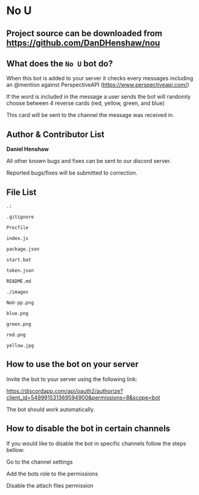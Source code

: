 No U
==========
Project source can be downloaded from https://github.com/DanDHenshaw/nou
--------------------------------------------------------------------------------
What does the `No U` bot do?
----------------------------
When this bot is added to your server it checks every messages including an @mention against PerspectiveAPI (https://www.perspectiveapi.com/)

If the word is included in the message a user sends the bot will randomly choose between 4 reverse cards (red, yellow, green, and blue)

This card will be sent to the channel the message was received in.

Author & Contributor List
-------------------------
**Daniel Henshaw**

All other known bugs and fixes can be sent to our discord server.

Reported bugs/fixes will be submitted to correction.

File List
----------
```
.:

.gitignore

Procfile

index.js

package.json

start.bat

token.json

README.md
```
```
./images

NoU-pp.png

blue.png

green.png

red.png

yellow.jpg
```

How to use the bot on your server
---------------------------------

Invite the bot to your server using the following link: 

https://discordapp.com/api/oauth2/authorize?client_id=549991531369594900&permissions=8&scope=bot

The bot should work automatically.

How to disable the bot in certain channels
------------------------------------------

If you would like to disable the bot in specific channels follow the steps bellow:

Go to the channel settings

Add the bots role to the permissions 
 
Disable the attach files permission

